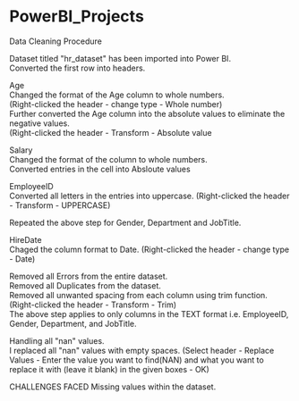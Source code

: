 # PowerBI_Projects
Data Cleaning Procedure

Dataset titled "hr_dataset" has been imported into Power BI.																		
Converted the first row into headers.																		
																		
Age																		
Changed the format of the Age column to whole numbers.																		
(Right-clicked the header - change type - Whole number)																		
Further converted the Age column into the absolute values to eliminate the negative values.																		
(Right-clicked the header - Transform - Absolute value																		
																		
Salary																		
Changed the format of the column to whole numbers.																		
Converted entries in the cell into Absloute values																		
																		
EmployeeID																		
Converted all letters in the entries into uppercase. (Right-clicked the header - Transform - UPPERCASE)																		
																		
Repeated the above step for Gender, Department and JobTitle.																		
																		
HireDate																		
Chaged the column format to Date. (Right-clicked the header - change type - Date)																		
																		
Removed all Errors from the entire dataset.																		
Removed all Duplicates from the dataset.																		
Removed all unwanted spacing from each column using trim function. (Right-clicked the header - Transform - Trim)																		
The above step applies to only columns in the TEXT format i.e. EmployeeID, Gender, Department, and JobTitle.																		
																		
Handling all "nan" values.																		
I replaced all "nan" values with empty spaces. (Select header - Replace Values - Enter the value you want to find(NAN) and what you want to replace it with (leave it blank) in the given boxes - OK)																		

CHALLENGES FACED
Missing values within the dataset.
